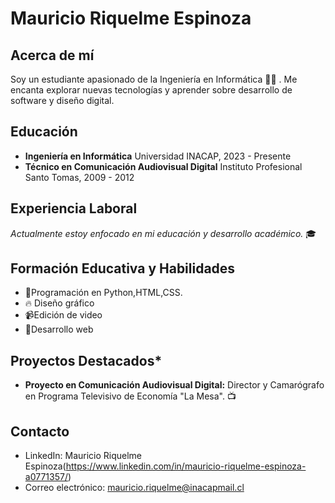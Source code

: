 # Mauricio Riquelme Espinoza

## Acerca de mí
Soy un estudiante apasionado de la Ingeniería en Informática 👨‍💻 . Me encanta explorar nuevas tecnologías y aprender sobre desarrollo de software y diseño digital.

## Educación
- **Ingeniería en Informática**
  Universidad INACAP, 2023 - Presente
- **Técnico en Comunicación Audiovisual Digital**
  Instituto Profesional Santo Tomas, 2009 - 2012

## Experiencia Laboral
*Actualmente estoy enfocado en mi educación y desarrollo académico.* 🎓

## Formación Educativa y Habilidades
- 👾Programación en Python,HTML,CSS.
- 🔥 Diseño gráfico
- 📹Edición de video 
- 🚀Desarrollo web

## Proyectos Destacados* 
- **Proyecto en Comunicación Audiovisual Digital:** Director y Camarógrafo en Programa Televisivo de Economía "La Mesa". 📺

## Contacto
- LinkedIn: Mauricio Riquelme Espinoza(https://www.linkedin.com/in/mauricio-riquelme-espinoza-a0771357/)
- Correo electrónico: mauricio.riquelme@inacapmail.cl

<!--
**Universok/Universok** is a ✨ _special_ ✨ repository because its `README.md` (this file) appears on your GitHub profile.

Here are some ideas to get you started:

- 🔭 I’m currently working on ...
- 🌱 I’m currently learning ...
- 👯 I’m looking to collaborate on ...
- 🤔 I’m looking for help with ...
- 💬 Ask me about ...
- 📫 How to reach me: ...
- 😄 Pronouns: ...
- ⚡ Fun fact: ...
-->
